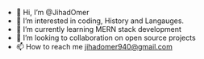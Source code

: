 - 👋 Hi, I’m @JihadOmer
- 👀 I’m interested in coding, History and Langauges.
- 🌱 I’m currently learning MERN stack development
- 💞️ I’m looking to collaboration on open source projects
- 📫 How to reach me jihadomer940@gmail.com

<!---
JihadOmer/JihadOmer is a ✨ special ✨ repository because its `README.md` (this file) appears on your GitHub profile.
You can click the Preview link to take a look at your changes.
--->
